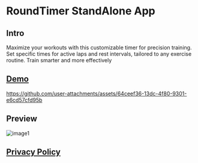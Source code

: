 # RoundTimer StandAlone App

## Intro
Maximize your workouts with this customizable timer for precision training. Set specific times for active laps and rest intervals, tailored to any exercise routine. Train smarter and more effectively

## [Demo](https://www.youtube.com/watch?v=rWquAaeUlDs&t=1s)
https://github.com/user-attachments/assets/64ceef36-13dc-4f80-9301-e6cd57cfd95b

## Preview
![image1](https://github.com/user-attachments/assets/9c6e827f-c5bd-4a5a-b730-8a885a280633)


## [Privacy Policy](https://www.netbug94.com/RoundTimer/)
